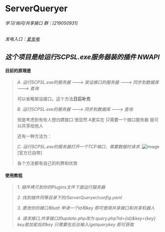 # ServerQueryer

###### 学习/询问/共享接口 群：[219050931]

###### 发电入口：[爱发电](https://afdian.net/a/manghui/plan)

## ***这个项目是给运行SCPSL.exe服务器装的插件 NWAPI***



#### 目前的原理是 

> *A. 运行SCPSL.exe的服务器 ---> 架设接口的服务器 ---> 同步到数据库 ---> 查询*
>
> 可以省略架设接口，这个方法**日后补充**
>
> *B. 运行SCPSL.exe的服务器 ---> 同步到数据库 ---> 查询*
>
> 但是考虑到有些人想白嫖接口 很显然 A更实在 只需要一个接口服务器 就可以共享给他人
>
> 还有一种方法为：
>
> *C. 运行SCPSL.exe的服务器打开一个TCP端口，需要数据时请求.*
> ![image](https://user-images.githubusercontent.com/52086853/216711667-78c1f72c-4a50-43a6-8df2-d8e72b5f9abd.png) 
> [官方已自带]
>
> 各个方法都有自己的利弊和优势

#### 使用教程

> *1. 插件拷贝到你的Plugins文件下面运行服务器*
>
> *2. 找到插件同等目录下的/ServerQueryer/config.yaml*
>
> *3. 更改你的接口和salt 申请一个id和key 即可使用共享接口和共享机器人*
> 
> *4. 请求接口,共享接口的update.php改为 query.php?id={id}&key={key} key是加密后的key 只需要在后台输入/getquerykey 即可获取*
